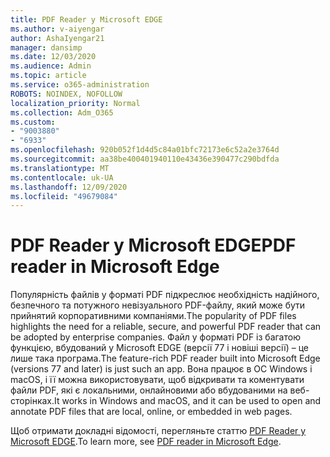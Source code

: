 ```yaml
---
title: PDF Reader у Microsoft EDGE
ms.author: v-aiyengar
author: AshaIyengar21
manager: dansimp
ms.date: 12/03/2020
ms.audience: Admin
ms.topic: article
ms.service: o365-administration
ROBOTS: NOINDEX, NOFOLLOW
localization_priority: Normal
ms.collection: Adm_O365
ms.custom:
- "9003880"
- "6933"
ms.openlocfilehash: 920b052f1d4d5c84a01bfc72173e6c52a2e3764d
ms.sourcegitcommit: aa38be400401940110e43436e390477c290bdfda
ms.translationtype: MT
ms.contentlocale: uk-UA
ms.lasthandoff: 12/09/2020
ms.locfileid: "49679084"
---
```

# <a name="pdf-reader-in-microsoft-edge"></a><span data-ttu-id="7fea8-102">PDF Reader у Microsoft EDGE</span><span class="sxs-lookup"><span data-stu-id="7fea8-102">PDF reader in Microsoft Edge</span></span>

<span data-ttu-id="7fea8-103">Популярність файлів у форматі PDF підкреслює необхідність надійного, безпечного та потужного невізуального PDF-файлу, який може бути прийнятий корпоративними компаніями.</span><span class="sxs-lookup"><span data-stu-id="7fea8-103">The popularity of PDF files highlights the need for a reliable, secure, and powerful PDF reader that can be adopted by enterprise companies.</span></span> <span data-ttu-id="7fea8-104">Файл у форматі PDF із багатою функцією, вбудований у Microsoft EDGE (версії 77 і новіші версії) – це лише така програма.</span><span class="sxs-lookup"><span data-stu-id="7fea8-104">The feature-rich PDF reader built into Microsoft Edge (versions 77 and later) is just such an app.</span></span> <span data-ttu-id="7fea8-105">Вона працює в ОС Windows і macOS, і її можна використовувати, щоб відкривати та коментувати файли PDF, які є локальними, онлайновими або вбудованими на веб-сторінках.</span><span class="sxs-lookup"><span data-stu-id="7fea8-105">It works in Windows and macOS, and it can be used to open and annotate PDF files that are local, online, or embedded in web pages.</span></span>

<span data-ttu-id="7fea8-106">Щоб отримати докладні відомості, перегляньте статтю [PDF Reader у Microsoft EDGE](https://go.microsoft.com/fwlink/?linkid=2140005).</span><span class="sxs-lookup"><span data-stu-id="7fea8-106">To learn more, see [PDF reader in Microsoft Edge](https://go.microsoft.com/fwlink/?linkid=2140005).</span></span>
